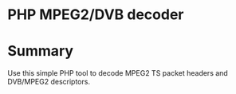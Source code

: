 # PHP MPEG2/DVB decoder

# Summary
Use this simple PHP tool to decode MPEG2 TS packet headers and DVB/MPEG2 descriptors. 

